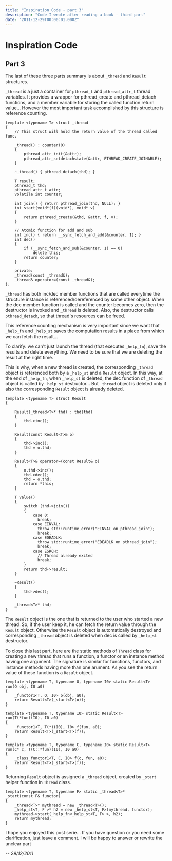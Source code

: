 ```yaml
---
title: "Inspiration Code - part 3"
description: "Code I wrote after reading a book - third part"
date: "2011-12-29T00:00:01.000Z"
---
```


# Inspiration Code

## Part 3

The last of these three parts summary is about `_thread` and `Result` structures.

`_thread` is a just a container for `pthread_t` and `pthread_attr_t` thread variables. It provides a wrapper for pthread_create and pthread_detach functions, and a member variable for storing the called function return value... However the most important task accomplished by this structure is reference counting.

    template <typename T> struct _thread
    {
        // This struct will hold the return value of the thread called func.

        _thread() : counter(0)
        {
            pthread_attr_init(&attr);
            pthread_attr_setdetachstate(&attr, PTHREAD_CREATE_JOINABLE);
        }

        ~_thread() { pthread_detach(thd); }

        T result;
        pthread_t thd;
        pthread_attr_t attr;
        volatile int counter;

        int join() { return pthread_join(thd, NULL); }
        int start(void*(f)(void*), void* v)
        {
            return pthread_create(&thd, &attr, f, v);
        }

        // Atomic function for add and sub
        int inc() { return __sync_fetch_and_add(&counter, 1); }
        int dec()
        {
            if (__sync_fetch_and_sub(&counter, 1) == 0)
                delete this;
            return counter;
        }

        private:
        _thread(const _thread&);
        _thread& operator=(const _thread&);
    };

`_thread` has both inc/dec member functions that are called everytime the structure instance is referenced/dereferenced by some other object. When the dec member function is called and the counter becomes zero, then the destructor is invoked and `_thread` is deleted. Also, the destructor calls `pthread_detach`, so that thread's resources can be freed.

This reference counting mechanism is very important since we want that `_help_fn` and `_help_st` saves the computation results in a place from which we can fetch the result...

To clarify: we can't just launch the thread (that executes `_help_fn`), save the results and delete everything. We need to be sure that we are deleting the result at the right time.

This is why, when a new thread is created, the corresponding `_thread` object is referenced both by a `_help_st` and a `Result` object. In this way, at the end of `_help_fn`, when `_help_st` is deleted, the dec function of `_thread` object is called by `_help_st` destructor...
But `_thread` object is deleted only if also the corresponding `Result` object is already deleted.

    template <typename T> struct Result
    {

        Result(_thread<T>* thd) : thd(thd)
        {
            thd->inc();
        }

        Result(const Result<T>& o)
        {
            thd->inc();
            thd = o.thd;
        }

        Result<T>& operator=(const Result& o)
        {
            o.thd->inc();
            thd->dec();
            thd = o.thd;
            return *this;
        }

        T value()
        {
            switch (thd->join())
            {
                case 0:
                  break;
                case EINVAL:
                  throw std::runtime_error("EINVAL on pthread_join");
                  break;
                case EDEADLK:
                  throw std::runtime_error("EDEADLK on pthread_join");
                  break;
                case ESRCH:
                  // Thread already exited
                  break;
            }
            return thd->result;
        }

        ~Result()
        {
            thd->dec();
        }

        _thread<T>* thd;
    }

The `Result` object is the one that is returned to the user who started a new thread. So, if the user keep it, he can fetch the return value through the `Result` object.
Otherwise the `Result` object is automatically destroyed and corresponding `_thread` object is deleted when dec is called by `_help_st` destructor.

To close this last part, here are the static methods of `Thread` class for creating a new thread that runs a function, a functor or an instance method having one argument. The signature is similar for functions, functors, and instance methods having more than one arument.
As you see the return value of these function is a `Result` object.

    template <typename T, typename O, typename I0> static Result<T>
    run(O obj, I0 a0)
    {
        _functor1<T, O, I0> o(obj, a0);
        return Result<T>(_start<T>(o));
    }

    template <typename T, typename I0> static Result<T>
    run(T(*fun)(I0), I0 a0)
    {
        _functor1<T, T(*)(I0), I0> f(fun, a0);
        return Result<T>(_start<T>(f));
    }

    template <typename T, typename C, typename I0> static Result<T>
    run(C* c, T(C::*fun)(I0), I0 a0)
    {
        _class_functor1<T, C, I0> f(c, fun, a0);
        return Result<T>(_start<T>(f));
    }

Returning `Result` object is assigned a `_thread` object, created by `_start` helper function in `Thread` class.

    template <typename T, typename F> static _thread<T>*
    _start(const F& functor)
    {
        _thread<T>* mythread = new _thread<T>();
        _help_st<T, F >* h2 = new _help_st<T, F>(mythread, functor);
        mythread->start(_help_fn<_help_st<T, F> >, h2);
        return mythread;
    }

I hope you enjoyed this post serie... If you have question or you need some clarification, just leave a comment. I will be happy to answer or rewrite the unclear part

_-- 29/12/2011_

